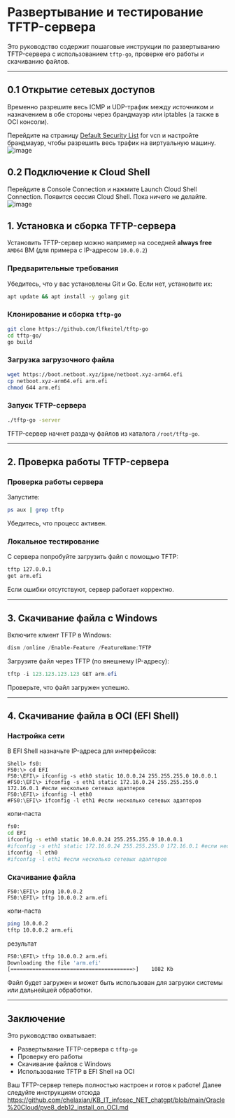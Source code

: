 # Развертывание и тестирование TFTP-сервера

Это руководство содержит пошаговые инструкции по развертыванию TFTP-сервера с использованием `tftp-go`, проверке его работы и скачиванию файлов.

---

## 0.1 Открытие сетевых доступов

Временно разрешите весь ICMP и UDP-трафик между источником и назначением в обе стороны через брандмауэр или iptables (а также в OCI консоли).

Перейдите на страницу [Default Security List](https://cloud.oracle.com/networking/vcns/) for vcn и настройте брандмауэр, чтобы разрешить весь трафик на виртуальную машину.
![image](https://github.com/user-attachments/assets/010ce2dc-2072-49b1-89b7-0b8c3e6b343b)

## 0.2 Подключение к Cloud Shell

Перейдите в Console Connection и нажмите Launch Cloud Shell Connection.
Появится сессия Cloud Shell. Пока ничего не делайте.
![image](https://github.com/user-attachments/assets/cd3fb36a-cd1e-4108-9142-754ffa660098)

## 1. Установка и сборка TFTP-сервера

Установить TFTP-сервер можно например на соседней **always free** `AMD64` ВМ (для примера с IP-адресом `10.0.0.2`)

### Предварительные требования
Убедитесь, что у вас установлены Git и Go. Если нет, установите их:

```bash
apt update && apt install -y golang git
```

### Клонирование и сборка `tftp-go`

```bash
git clone https://github.com/lfkeitel/tftp-go
cd tftp-go/
go build
```

### Загрузка загрузочного файла

```bash
wget https://boot.netboot.xyz/ipxe/netboot.xyz-arm64.efi
cp netboot.xyz-arm64.efi arm.efi
chmod 644 arm.efi
```

### Запуск TFTP-сервера

```bash
./tftp-go -server
```

TFTP-сервер начнет раздачу файлов из каталога `/root/tftp-go`.

---

## 2. Проверка работы TFTP-сервера

### Проверка работы сервера
Запустите:

```bash
ps aux | grep tftp
```

Убедитесь, что процесс активен.

### Локальное тестирование
С сервера попробуйте загрузить файл с помощью TFTP:

```bash
tftp 127.0.0.1
get arm.efi
```

Если ошибки отсутствуют, сервер работает корректно.

---

## 3. Скачивание файла с Windows

Включите клиент TFTP в Windows:

```powershell
dism /online /Enable-Feature /FeatureName:TFTP
```

Загрузите файл через TFTP (по внешнему IP-адресу):

```powershell
tftp -i 123.123.123.123 GET arm.efi
```

Проверьте, что файл загружен успешно.

---

## 4. Скачивание файла в OCI (EFI Shell)

### Настройка сети
В EFI Shell назначьте IP-адреса для интерфейсов:

```shell
Shell> fs0:
FS0:\> cd EFI
FS0:\EFI\> ifconfig -s eth0 static 10.0.0.24 255.255.255.0 10.0.0.1
#FS0:\EFI\> ifconfig -s eth1 static 172.16.0.24 255.255.255.0 172.16.0.1 #если несколько сетевых адаптеров
FS0:\EFI\> ifconfig -l eth0
#FS0:\EFI\> ifconfig -l eth1 #если несколько сетевых адаптеров
```

копи-паста
```bash
fs0:
cd EFI
ifconfig -s eth0 static 10.0.0.24 255.255.255.0 10.0.0.1
#ifconfig -s eth1 static 172.16.0.24 255.255.255.0 172.16.0.1 #если несколько сетевых адаптеров
ifconfig -l eth0
#ifconfig -l eth1 #если несколько сетевых адаптеров
```

### Скачивание файла
```shell
FS0:\EFI\> ping 10.0.0.2
FS0:\EFI\> tftp 10.0.0.2 arm.efi
```

копи-паста
```bash
ping 10.0.0.2
tftp 10.0.0.2 arm.efi
```

результат
```bash
FS0:\EFI\> tftp 10.0.0.2 arm.efi
Downloading the file 'arm.efi'
[=======================================>]    1082 Kb
```

Файл будет загружен и может быть использован для загрузки системы или дальнейшей обработки.

---

## Заключение
Это руководство охватывает:
- Развертывание TFTP-сервера с `tftp-go`
- Проверку его работы
- Скачивание файлов с Windows
- Использование TFTP в EFI Shell на OCI

Ваш TFTP-сервер теперь полностью настроен и готов к работе!
Далее следуйте инструкциям отсюда https://github.com/chelaxian/KB_IT_infosec_NET_chatgpt/blob/main/Oracle%20Cloud/pve8_deb12_install_on_OCI.md
